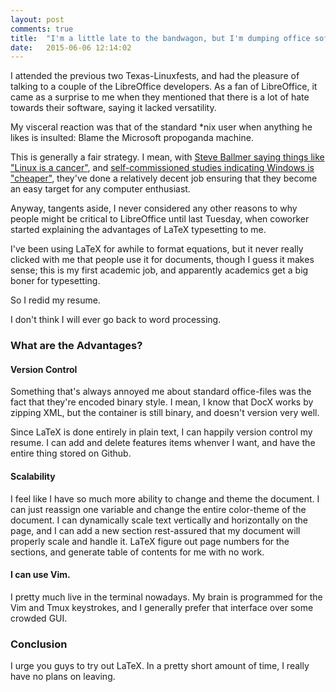 ```yaml
---
layout: post
comments: true
title:  "I'm a little late to the bandwagon, but I'm dumping office software."
date:   2015-06-06 12:14:02
---
```


I attended the previous two Texas-Linuxfests, and had the pleasure of talking to a couple of the LibreOffice developers.  As a fan of LibreOffice, it came as a surprise to me when they mentioned that there is a lot of hate towards their software, saying it lacked versatility. 

My visceral reaction was that of the standard \*nix user when anything he likes is insulted: Blame the Microsoft propoganda machine.  

This is generally a fair strategy.  I mean, with [Steve Ballmer saying things like "Linux is a cancer"](http://www.theregister.co.uk/2001/06/02/ballmer_linux_is_a_cancer/), and [self-commissioned studies indicating Windows is "cheaper"](http://www.computerworld.com/article/2578868/operating-systems/idc--windows-cheaper-than-linux-in-some-scenarios.html), they've done a relatively decent job ensuring that they become an easy target for any computer enthusiast.

Anyway, tangents aside, I never considered any other reasons to why people might be critical to LibreOffice until last Tuesday, when coworker started explaining the advantages of LaTeX typesetting to me. 

I've been using LaTeX for awhile to format equations, but it never really clicked with me that people use it for documents, though I guess it makes sense; this is my first academic job, and apparently academics get a big boner for typesetting.  

So I redid my resume. 

I don't think I will ever go back to word processing. 

### What are the Advantages?

#### Version Control

Something that's always annoyed me about standard office-files was the fact that they're encoded binary style.  I mean, I know that DocX works by zipping XML, but the container is still binary, and doesn't version very well.  

Since LaTeX is done entirely in plain text, I can happily version control my resume.  I can add and delete features items whenver I want, and have the entire thing stored on Github.  

#### Scalability

I feel like I have so much more ability to change and theme the document.  I can just reassign one variable and change the entire color-theme of the document.  I can dynamically scale text vertically and horizontally on the page, and I can add a new section rest-assured that my document will properly scale and handle it. LaTeX figure out page numbers for the sections, and generate table of contents for me with no work. 

#### I can use Vim. 

I pretty much live in the terminal nowadays.  My brain is programmed for the Vim and Tmux keystrokes, and I generally prefer that interface over some crowded GUI. 

### Conclusion 

I urge you guys to try out LaTeX. In a pretty short amount of time, I really have no plans on leaving.  
